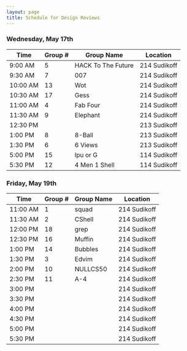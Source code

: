 ```yaml
---
layout: page
title: Schedule for Design Reviews
---
```


### Wednesday, May 17th

| Time     | Group # | Group Name         | Location     |
|----------|---------|--------------------|--------------|
| 9:00 AM  | 5       | HACK To The Future | 214 Sudikoff |
| 9:30 AM  | 7       | 007                | 214 Sudikoff |
| 10:00 AM | 13      | Wot                | 214 Sudikoff |
| 10:30 AM | 17      | Gess               | 214 Sudikoff |
| 11:00 AM | 4       | Fab Four           | 214 Sudikoff |
| 11:30 AM | 9       | Elephant           | 214 Sudikoff |
| 12:30 PM |         |                    | 213 Sudikoff |
| 1:00 PM  | 8       | 8-Ball             | 213 Sudikoff |
| 1:30 PM  | 6       | 6 Views            | 213 Sudikoff |
| 5:00 PM  | 15      | lpu or G           | 114 Sudikoff |
| 5:30 PM  | 12      | 4 Men 1 Shell      | 114 Sudikoff |


### Friday, May 19th

| Time     | Group # | Group Name | Location     |
|----------|---------|------------|--------------|
| 11:00 AM | 1       | squad      | 214 Sudikoff |
| 11:30 AM | 2       | CShell     | 214 Sudikoff |
| 12:00 PM | 18      | grep       | 214 Sudikoff |
| 12:30 PM | 16      | Muffin     | 214 Sudikoff |
| 1:00 PM  | 14      | Bubbles    | 214 Sudikoff |
| 1:30 PM  | 3       | Edvim      | 214 Sudikoff |
| 2:00 PM  | 10      | NULLCS50   | 214 Sudikoff |
| 2:30 PM  | 11      | A-4        | 214 Sudikoff |
| 3:00 PM  |         |            | 214 Sudikoff |
| 3:30 PM  |         |            | 214 Sudikoff |
| 4:00 PM  |         |            | 214 Sudikoff |
| 4:30 PM  |         |            | 214 Sudikoff |
| 5:00 PM  |         |            | 214 Sudikoff |
| 5:30 PM  |         |            | 214 Sudikoff |
